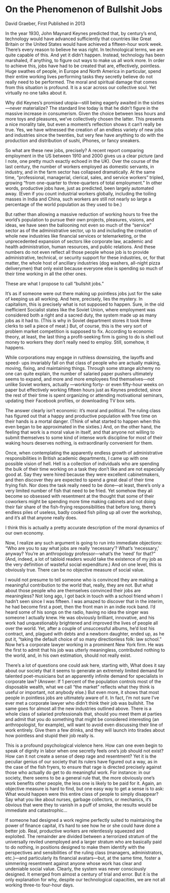 # On the Phenomenon of Bullshit Jobs

David Graeber, First Published in 2013

In the year 1930, John Maynard Keynes predicted that, by century’s
end, technology would have advanced sufficiently that countries like
Great Britain or the United States would have achieved a fifteen-hour
work week. There’s every reason to believe he was right. In
technological terms, we are quite capable of this. And yet it didn’t
happen. Instead, technology has been marshaled, if anything, to figure
out ways to make us all work more. In order to achieve this, jobs have
had to be created that are, effectively, pointless. Huge swathes of
people, in Europe and North America in particular, spend their entire
working lives performing tasks they secretly believe do not really
need to be performed.  The moral and spiritual damage that comes from
this situation is profound. It is a scar across our collective
soul. Yet virtually no one talks about it.

Why did Keynes’s promised utopia—still being eagerly awaited in the
sixties —never materialize? The standard line today is that he didn’t
figure in the massive increase in consumerism. Given the choice
between less hours and more toys and pleasures, we’ve collectively
chosen the latter. This presents a nice morality tale, but even a
moment’s reflection shows it can’t really be true. Yes, we have
witnessed the creation of an endless variety of new jobs and
industries since the twenties, but very few have anything to do with
the production and distribution of sushi, iPhones, or fancy sneakers.

So what are these new jobs, precisely? A recent report comparing
employment in the US between 1910 and 2000 gives us a clear picture
(and I note, one pretty much exactly echoed in the UK). Over the
course of the last century, the number of workers employed as domestic
servants, in industry, and in the farm sector has collapsed
dramatically. At the same time, “professional, managerial, clerical,
sales, and service workers” tripled, growing “from one-quarter to
three-quarters of total employment.” In other words, productive jobs
have, just as predicted, been largely automated away. (Even if you
count industrial workers globally, including the toiling masses in
India and China, such workers are still not nearly so large a
percentage of the world population as they used to be.)

But rather than allowing a massive reduction of working hours to free
the world’s population to pursue their own projects, pleasures,
visions, and ideas, we have seen the ballooning not even so much of
the “service” sector as of the administrative sector, up to and
including the creation of whole new industries like financial services
or telemarketing, or the unprecedented expansion of sectors like
corporate law, academic and health administration, human resources,
and public relations. And these numbers do not even reflect all those
people whose job is to provide administrative, technical, or security
support for these industries, or, for that matter, the whole host of
ancillary industries (dog washers, all-night pizza deliverymen) that
only exist because everyone else is spending so much of their time
working in all the other ones.

These are what I propose to call “bullshit jobs.”

It’s as if someone were out there making up pointless jobs just for
the sake of keeping us all working. And here, precisely, lies the
mystery. In capitalism, this is precisely what is not supposed to
happen. Sure, in the old inefficient Socialist states like the Soviet
Union, where employment was considered both a right and a sacred duty,
the system made up as many jobs as it had to. (This is why in Soviet
department stores it took three clerks to sell a piece of meat.) But,
of course, this is the very sort of problem market competition is
supposed to fix.  According to economic theory, at least, the last
thing a profit-seeking firm is going to do is shell out money to
workers they don’t really need to employ. Still, somehow, it happens.

While corporations may engage in ruthless downsizing, the layoffs and
speed- ups invariably fall on that class of people who are actually
making, moving, fixing, and maintaining things. Through some strange
alchemy no one can quite explain, the number of salaried paper pushers
ultimately seems to expand, and more and more employees find
themselves—not unlike Soviet workers, actually —working forty- or even
fifty-hour weeks on paper but effectively working fifteen hours just
as Keynes predicted, since the rest of their time is spent organizing
or attending motivational seminars, updating their Facebook profiles,
or downloading TV box sets.

The answer clearly isn’t economic: it’s moral and political. The
ruling class has figured out that a happy and productive population
with free time on their hands is a mortal danger. (Think of what
started to happen when this even began to be approximated in the
sixties.) And, on the other hand, the feeling that work is a moral
value in itself, and that anyone not willing to submit themselves to
some kind of intense work discipline for most of their waking hours
deserves nothing, is extraordinarily convenient for them.

Once, when contemplating the apparently endless growth of
administrative responsibilities in British academic departments, I
came up with one possible vision of hell. Hell is a collection of
individuals who are spending the bulk of their time working on a task
they don’t like and are not especially good at. Say they were hired
because they were excellent cabinetmakers, and then discover they are
expected to spend a great deal of their time frying fish. Nor does the
task really need to be done—at least, there’s only a very limited
number of fish that need to be fried. Yet somehow they all become so
obsessed with resentment at the thought that some of their coworkers
might be spending more time making cabinets and not doing their fair
share of the fish-frying responsibilities that before long, there’s
endless piles of useless, badly cooked fish piling up all over the
workshop, and it’s all that anyone really does.

I think this is actually a pretty accurate description of the moral dynamics of
our own economy.

Now, I realize any such argument is going to run into immediate
objections: “Who are you to say what jobs are really ‘necessary’?
What’s ‘necessary,’ anyway? You’re an anthropology professor—what’s
the ‘need’ for that?” (And, indeed, a lot of tabloid readers would
take the existence of my job as the very definition of wasteful social
expenditure.) And on one level, this is obviously true. There can be
no objective measure of social value.

I would not presume to tell someone who is convinced they are making a
meaningful contribution to the world that, really, they are not. But
what about those people who are themselves convinced their jobs are
meaningless? Not long ago, I got back in touch with a school friend
whom I hadn’t seen since I was fifteen. I was amazed to discover that
in the interim, he had become first a poet, then the front man in an
indie rock band. I’d heard some of his songs on the radio, having no
idea the singer was someone I actually knew. He was obviously
brilliant, innovative, and his work had unquestionably brightened and
improved the lives of people all over the world. Yet, after a couple
of unsuccessful albums, he’d lost his contract, and, plagued with
debts and a newborn daughter, ended up, as he put it, “taking the
default choice of so many directionless folk: law school.” Now he’s a
corporate lawyer working in a prominent New York firm.  He was the
first to admit that his job was utterly meaningless, contributed
nothing to the world, and, in his own estimation, should not really
exist.

There’s a lot of questions one could ask here, starting with, What
does it say about our society that it seems to generate an extremely
limited demand for talented poet-musicians but an apparently infinite
demand for specialists in corporate law? (Answer: If 1 percent of the
population controls most of the disposable wealth, what we call “the
market” reflects what they think is useful or important, not anybody
else.) But even more, it shows that most people in pointless jobs are
ultimately aware of it. In fact, I’m not sure I’ve ever met a
corporate lawyer who didn’t think their job was bullshit. The same
goes for almost all the new industries outlined above. There is a
whole class of salaried professionals that, should you meet them at
parties and admit that you do something that might be considered
interesting (an anthropologist, for example), will want to avoid even
discussing their line of work entirely. Give them a few drinks, and
they will launch into tirades about how pointless and stupid their job
really is.

This is a profound psychological violence here. How can one even begin
to speak of dignity in labor when one secretly feels one’s job should
not exist? How can it not create a sense of deep rage and resentment?
Yet it is the peculiar genius of our society that its rulers have
figured out a way, as in the case of the fish fryers, to ensure that
rage is directed precisely against those who actually do get to do
meaningful work. For instance: in our society, there seems to be a
general rule that, the more obviously one’s work benefits other
people, the less one is likely to be paid for it. Again, an objective
measure is hard to find, but one easy way to get a sense is to ask:
What would happen were this entire class of people to simply
disappear? Say what you like about nurses, garbage collectors, or
mechanics, it’s obvious that were they to vanish in a puff of smoke,
the results would be immediate and catastrophic...

If someone had designed a work regime perfectly suited to maintaining
the power of finance capital, it’s hard to see how he or she could
have done a better job. Real, productive workers are relentlessly
squeezed and exploited. The remainder are divided between a terrorized
stratum of the universally reviled unemployed and a larger stratum who
are basically paid to do nothing, in positions designed to make them
identify with the perspectives and sensibilities of the ruling class
(managers, administrators, etc.)—and particularly its financial
avatars—but, at the same time, foster a simmering resentment against
anyone whose work has clear and undeniable social value. Clearly, the
system was never consciously designed. It emerged from almost a
century of trial and error. But it is the only explanation for why,
despite our technological capacities, we are not all working three-to
four-hour days.
